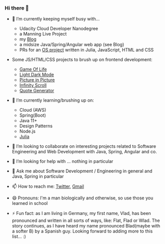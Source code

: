 ### Hi there 👋

- 🔭 I’m currently keeping myself busy with...
  - Udacity Cloud Developer Nanodegree
  - a Manning Live Project
  - my [Blog](https://vladflore.tech/)
  - a midsize Java/Spring/Angular web app (see Blog)
  - PRs for an [OS project](https://github.com/fonsp/Pluto.jl) written in Julia, JavaScript, HTML and CSS

- Some JS/HTML/CSS projects to brush up on frontend development:
  - [Game Of Life](https://vladflore.github.io/game-of-life/)
  - [Light Dark Mode](https://vladflore.github.io/light-dark-mode/)
  - [Picture in Picture](https://vladflore.github.io/picture-in-picture/)
  - [Infinity Scroll](https://vladflore.github.io/infinity-scroll/)
  - [Quote Generator](https://vladflore.github.io/quote-generator/)

- 🌱 I’m currently learning/brushing up on:
  - Cloud (AWS)
  - Spring(Boot)
  - Java 11+
  - Design Patterns
  - Node.js
  - [Julia](https://julialang.org/)

- 👯 I’m looking to collaborate on interesting projects related to Software Engineering and Web Development with Java, Spring, Angular and co.

- 🤔 I’m looking for help with ... nothing in particular

- 💬 Ask me about Software Development / Engineering in general and Java, Spring in particular

- 📫 How to reach me: [Twitter](https://twitter.com/vlad_flore), [Gmail](mailto:flore.vlad@gmail.com)

- 😄 Pronouns: I'm a man biologically and otherwise, so use those you learned in school

- ⚡ Fun fact: as I am living in Germany, my first name, Vlad, has been pronounced and written in all sorts of ways, like: Flat, Flad or Wlad. The story continues, as I have heard my name pronounced Blad(maybe with a softer B) by a Spanish guy. Looking forward to adding more to this list... :)
